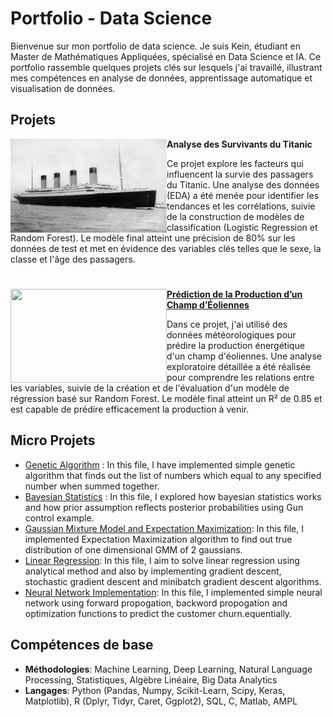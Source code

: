 # Portfolio - Data Science
Bienvenue sur mon portfolio de data science. Je suis Kein, étudiant en Master de Mathématiques Appliquées, spécialisé en Data Science et IA. Ce portfolio rassemble quelques projets clés sur lesquels j'ai travaillé, illustrant mes compétences en analyse de données, apprentissage automatique et visualisation de données.


## Projets

<img align="left" width="250" height="150" src="Image/Titanic.jpeg"> **Analyse des Survivants du Titanic**

Ce projet explore les facteurs qui influencent la survie des passagers du Titanic. Une analyse des données (EDA) a été menée pour identifier les tendances et les corrélations, suivie de la construction de modèles de classification (Logistic Regression et Random Forest). Le modèle final atteint une précision de 80% sur les données de test et met en évidence des variables clés telles que le sexe, la classe et l'âge des passagers.

#

<img align="left" width="250" height="150" src="Image/éolienne.webp"> **[Prédiction de la Production d’un Champ d’Éoliennes](https://github.com/keinlarry/Wind-Turbine-Power/tree/main)**

Dans ce projet, j'ai utilisé des données météorologiques pour prédire la production énergétique d'un champ d'éoliennes. Une analyse exploratoire détaillée a été réalisée pour comprendre les relations entre les variables, suivie de la création et de l'évaluation d'un modèle de régression basé sur Random Forest. Le modèle final atteint un R² de 0.85 et est capable de prédire efficacement la production à venir.

## Micro Projets
- [Genetic Algorithm]() : In this file, I have implemented simple genetic algorithm that finds out the list of numbers which equal to any specified number when summed together.
- [Bayesian Statistics]() : In this file, I explored how bayesian statistics works and how prior assumption reflects posterior probabilities using Gun control example. 
- [Gaussian Mixture Model and Expectation Maximization](): In this file, I implemented Expectation Maximization algorithm to find out true distribution of one dimensional GMM of 2 gaussians.
- [Linear Regression](): In this file, I aim to solve linear regression using analytical method and also by implementing gradient descent, stochastic gradient descent and minibatch gradient descent algorithms. 
- [Neural Network Implementation](): In this file, I implemented simple neural network using forward propogation, backword propogation and optimization functions to predict the customer churn.equentially.
 
## Compétences de base

- **Méthodologies**: Machine Learning, Deep Learning, Natural Language Processing, Statistiques, Algèbre Linéaire, Big Data Analytics
- **Langages**: Python (Pandas, Numpy, Scikit-Learn, Scipy, Keras, Matplotlib), R (Dplyr, Tidyr, Caret, Ggplot2), SQL, C, Matlab, AMPL
